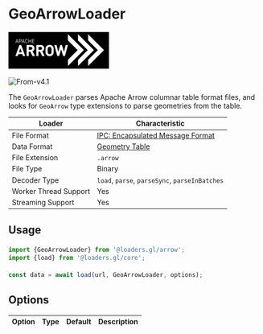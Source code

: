 # GeoArrowLoader

![arrow-logo](../images/apache-arrow-small.png)

<p class="badges">
  <img src="https://img.shields.io/badge/From-v4.1-blue.svg?style=flat-square" alt="From-v4.1" />
</p>

The `GeoArrowLoader` parses Apache Arrow columnar table format files, and looks for `GeoArrow` type extensions to parse geometries from the table.

| Loader                | Characteristic                                                                                                                          |
| --------------------- | --------------------------------------------------------------------------------------------------------------------------------------- |
| File Format           | [IPC: Encapsulated Message Format](https://arrow.apache.org/docs/format/Columnar.html#serialization-and-interprocess-communication-ipc) |
| Data Format           | [Geometry Table](/docs/specifications/category-table)                                                                                   |
| File Extension        | `.arrow`                                                                                                                                |
| File Type             | Binary                                                                                                                                  |
| Decoder Type          | `load`, `parse`, `parseSync`, `parseInBatches`                                                                                          |
| Worker Thread Support | Yes                                                                                                                                     |
| Streaming Support     | Yes                                                                                                                                     |

## Usage

```typescript
import {GeoArrowLoader} from '@loaders.gl/arrow';
import {load} from '@loaders.gl/core';

const data = await load(url, GeoArrowLoader, options);
```

## Options

| Option | Type | Default | Description |
| ------ | ---- | ------- | ----------- |
